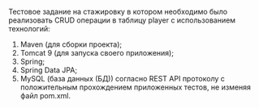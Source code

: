 Тестовое задание на стажировку в котором необходимо было реализовать СRUD операции в таблицу player с использованием технологий:
1. Maven (для сборки проекта);
2. Tomcat 9 (для запуска своего приложения);
3. Spring;
4. Spring Data JPA;
5. MySQL (база данных (БД))
согласно REST API протоколу с положительным прохождением приложенных тестов, не изменяя файл pom.xml.